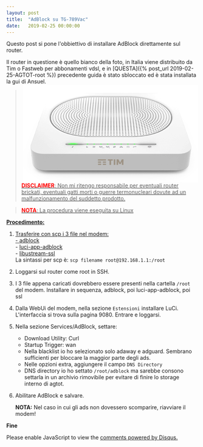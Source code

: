 ```yaml
---
layout: post
title:  "AdBlock su TG-789Vac"
date:   2019-02-25 00:00:00 
---
```

Questo post si pone l'obbiettivo di installare AdBlock direttamente sul router. 

Il router in questione è quello bianco della foto, in Italia viene distribuito da Tim o Fastweb per abbonamenti vdsl, e in [QUESTA]({% post_url 2019-02-25-AGTOT-root %}) precedente guida è stato sbloccato ed è stata installata la gui di Ansuel.
<a href="/media/agtot/router.png"><img src="/media/agtot/router.png" alt="Agpwi Photo" style="float: right;" />  


><span style="color:red">**DISCLAIMER**</span>: Non mi ritengo responsabile per eventuali router brickati, eventuali gatti morti o guerre termonucleari dovute ad un malfunzionamento del suddetto prodotto.  

><span style="color:red">**NOTA**</span>: La procedura viene eseguita su Linux  

**Procedimento:**

1. Trasferire con scp i 3 file nel modem:  
        - [adblock](/media/agtot/adblock_3.4.3-1_all.ipk)  
        - [luci-app-adblock](/media/agtot/luci-app-adblock_git-19.167.54478-71e2af4-1_all.ipk)  
        - [libustream-ssl](/media/agtot/libustream-openssl_2015-07-09-c2d73c22618e8ee444e8d346695eca908ecb72d3_brcm63xx-tch.ipk)  
        La sintassi per scp è: ````scp filename root@192.168.1.1:/root````  

2. Loggarsi sul router come root in SSH.
        
3. I 3 file appena caricati dovrebbero  essere presenti nella cartella ````/root```` del modem.
        Installare in sequenza, adblock, poi luci-app-adblock, poi ssl

4. Dalla WebUi del modem, nella sezione ````Estensioni```` installare LuCi.
        L'interfaccia si trova sulla pagina 9080. Entrare e  loggarsi. 

5. Nella sezione Services/AdBlock, settare:

    - Download Utility: Curl  
    - Startup Trigger:  wan  
    - Nella blacklist io ho selezionato solo adaway e adguard. Sembrano sufficienti per bloccare la maggior parte degli ads.  
    - Nelle opzioni extra, aggiungere il campo ````DNS Directory```` 
    - DNS directory io ho settato ````/root/adblock```` ma sarebbe consono settarla in un archivio rimovibile per evitare di finire lo storage interno di agtot.  
    
6. Abilitare AdBlock e salvare. 
    
    **NOTA:** Nel caso in cui gli ads non dovessero scomparire, riavviare il modem!

**Fine**


<div id="disqus_thread"></div>
<script>

/**
*  RECOMMENDED CONFIGURATION VARIABLES: EDIT AND UNCOMMENT THE SECTION BELOW TO INSERT DYNAMIC VALUES FROM YOUR PLATFORM OR CMS.
*  LEARN WHY DEFINING THESE VARIABLES IS IMPORTANT: https://disqus.com/admin/universalcode/#configuration-variables*/
/*
var disqus_config = function () {
this.page.url = https://pietrotti97.com/pagine/a-router/mod-fw/2019/06/22/AGTOT-adblock.html;  // Replace PAGE_URL with your page's canonical URL variable
this.page.identifier = agtotadblock; // Replace PAGE_IDENTIFIER with your page's unique identifier variable
};
*/
(function() { // DON'T EDIT BELOW THIS LINE
var d = document, s = d.createElement('script');
s.src = 'https://pietrotti97.disqus.com/embed.js';
s.setAttribute('data-timestamp', +new Date());
(d.head || d.body).appendChild(s);
})();
</script>
<noscript>Please enable JavaScript to view the <a href="https://disqus.com/?ref_noscript">comments powered by Disqus.</a></noscript>





